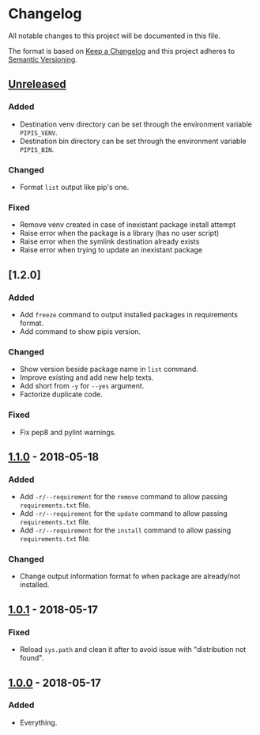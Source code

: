 # Changelog
All notable changes to this project will be documented in this file.

The format is based on [Keep a Changelog](http://keepachangelog.com/en/1.0.0/)
and this project adheres to [Semantic Versioning](http://semver.org/spec/v2.0.0.html).

## [Unreleased]
### Added
- Destination venv directory can be set through the environment variable `PIPIS_VENV`.
- Destination bin directory can be set through the environment variable `PIPIS_BIN`.

### Changed
- Format `list` output like pip's one.

### Fixed
- Remove venv created in case of inexistant package install attempt
- Raise error when the package is a library (has no user script)
- Raise error when the symlink destination already exists
- Raise error when trying to update an inexistant package

## [1.2.0]
### Added
- Add `freeze` command to output installed packages in requirements format.
- Add command to show pipis version.

### Changed
- Show version beside package name in `list` command.
- Improve existing and add new help texts.
- Add short from `-y` for `--yes` argument.
- Factorize duplicate code.

### Fixed
- Fix pep8 and pylint warnings.

## [1.1.0] - 2018-05-18
### Added
- Add `-r/--requirement` for the `remove` command to allow passing `requirements.txt` file.
- Add `-r/--requirement` for the `update` command to allow passing `requirements.txt` file.
- Add `-r/--requirement` for the `install` command to allow passing `requirements.txt` file.

### Changed
- Change output information format fo when package are already/not installed.

## [1.0.1] - 2018-05-17
### Fixed
- Reload `sys.path` and clean it after to avoid issue with "distribution not found".

## [1.0.0] - 2018-05-17
### Added
- Everything.

[Unreleased]: https://gitlab.com/NicolasKAROLAK/pipis/compare/v1.2.0...HEAD
[1.1.0]: https://gitlab.com/NicolasKAROLAK/pipis/compare/v1.1.0...1.2.0
[1.1.0]: https://gitlab.com/NicolasKAROLAK/pipis/compare/v1.0.1...v1.1.0
[1.0.1]: https://gitlab.com/NicolasKAROLAK/pipis/compare/v1.0.0...v1.0.1
[1.0.0]: https://gitlab.com/NicolasKAROLAK/pipis/compare/0c3cc746...v1.0.0

